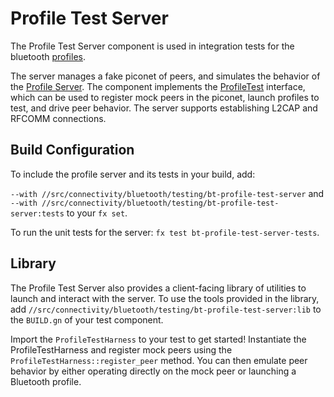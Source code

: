 # Profile Test Server

The Profile Test Server component is used in integration tests for the bluetooth
[profiles](https://fuchsia.googlesource.com/fuchsia/+/HEAD/src/connectivity/bluetooth/profiles/).

The server manages a fake piconet of peers, and simulates the behavior of the
[Profile Server](https://fuchsia.googlesource.com/fuchsia/+/HEAD/src/connectivity/bluetooth/core/bt-host/fidl/profile_server.h). The component implements the [ProfileTest](https://fuchsia.googlesource.com/fuchsia/+/HEAD/sdk/fidl/fuchsia.bluetooth.bredr/profile_test.fidl) interface, which can be used to
register mock peers in the piconet, launch profiles to test, and drive peer behavior. The server supports establishing L2CAP and RFCOMM connections.

## Build Configuration

To include the profile server and its tests in your build, add:

`--with //src/connectivity/bluetooth/testing/bt-profile-test-server` and
`--with //src/connectivity/bluetooth/testing/bt-profile-test-server:tests`
to your `fx set`.


To run the unit tests for the server: `fx test bt-profile-test-server-tests`.

## Library

The Profile Test Server also provides a client-facing library of utilities to launch and interact
with the server.
To use the tools provided in the library, add `//src/connectivity/bluetooth/testing/bt-profile-test-server:lib` to the
`BUILD.gn` of your test component.

Import the `ProfileTestHarness` to your test to get started! Instantiate the ProfileTestHarness and register mock peers using
the `ProfileTestHarness::register_peer` method. You can then emulate peer behavior by either operating directly on the mock peer or
launching a Bluetooth profile.